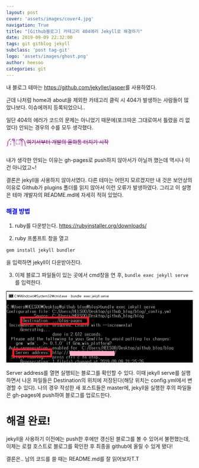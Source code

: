 ```yaml
---
layout: post
cover: 'assets/images/cover4.jpg'
navigation: True
title: "[Github블로그] 카테고리 404에러 Jekyll로 해결하기"
date: 2019-09-09 22:32:00
tags: git gitblog jekyll
subclass: 'post tag-git'
logo: 'assets/images/ghost.png'
author: heesoo
categories: git
---
```

내 블로그 테마는 <https://github.com/jekyller/jasper>를 사용하였다.

근데 나처럼 home과 about을 제외한 카테고리 클릭 시 404가 발생하는 사람들이 많았나보다. 이슈에까지 등록되었으니..

일단 404의 에러가 코드의 문제는 아니었기 때문에(포크따온 그대로여서 틀렸을 리 없었다) 안되는 경우의 수를 모두 생각했다.

<span style="color:purple">༼;´༎ຶ ۝ ༎ຶ༽~~여기서부터 개발의 울화통 터지기 시작~~</span>

내가 생각한 안되는 이유는 gh-pages로 push하지 않아서가 아닐까 했는데 역시나 이건 아니었고~!


결론은 jekyll을 사용하지 않아서였다.
다른 테마는 어떤지 모르겠지만 내 것은 보안상의 이유로 Github가 plugins 폴더를 읽지 않아서 이런 오류가 발생하였다.
그리고 이 설명은 테마 개발자의 README.md에 자세히 적혀 있었다.

### <span style="color:blue">해결 방법</span>

1. ruby를 다운받는다.
<https://rubyinstaller.org/downloads/>


2. ruby 프롬프트 창을 열고
```ruby
gem install jekyll bundler
```
을 입력하면 jekyll이 다운받아진다.

3. 이제 블로그 파일들이 있는 곳에서 cmd창을 연 후, `bundle exec jekyll serve`를 입력한다.

![명령실행](./assets/images/190909_1.png)

Server address를 열면 실행되는 블로그를 확인할 수 있다. 이때 jekyll serve를 실행하면서 나온 파일들은 Destination의 위치에 저장된다(해당 위치는 config.yml에서 변경할 수 있다).
나의 경우 작성한 새 포스트들은 master에, jekyll을 실행한 후의 파일들은 gh-pages에 push하여 블로그를 업로드한다.

# 해결 완료!

jekyll을 사용하기 이전에는 push한 후에만 갱신된 블로그를 볼 수 있어서 불편했는데, 이제는 로컬 호스트로 블로그를 확인한 후 최종을 github에 올릴 수 있게 됐다!

결론은.. 남의 코드를 쓸 때는 README.md를 잘 읽어보자T.T

